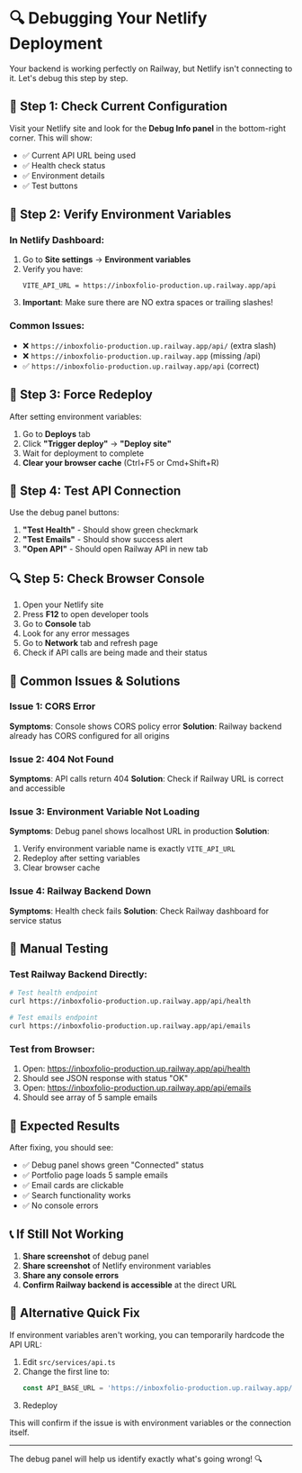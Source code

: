 # 🔍 Debugging Your Netlify Deployment

Your backend is working perfectly on Railway, but Netlify isn't connecting to it. Let's debug this step by step.

## 🎯 Step 1: Check Current Configuration

Visit your Netlify site and look for the **Debug Info panel** in the bottom-right corner. This will show:
- ✅ Current API URL being used
- ✅ Health check status
- ✅ Environment details
- ✅ Test buttons

## 🔧 Step 2: Verify Environment Variables

### In Netlify Dashboard:
1. Go to **Site settings** → **Environment variables**
2. Verify you have:
   ```
   VITE_API_URL = https://inboxfolio-production.up.railway.app/api
   ```
3. **Important**: Make sure there are NO extra spaces or trailing slashes!

### Common Issues:
- ❌ `https://inboxfolio-production.up.railway.app/api/` (extra slash)
- ❌ `https://inboxfolio-production.up.railway.app` (missing /api)
- ✅ `https://inboxfolio-production.up.railway.app/api` (correct)

## 🚀 Step 3: Force Redeploy

After setting environment variables:
1. Go to **Deploys** tab
2. Click **"Trigger deploy"** → **"Deploy site"**
3. Wait for deployment to complete
4. **Clear your browser cache** (Ctrl+F5 or Cmd+Shift+R)

## 🧪 Step 4: Test API Connection

Use the debug panel buttons:
1. **"Test Health"** - Should show green checkmark
2. **"Test Emails"** - Should show success alert
3. **"Open API"** - Should open Railway API in new tab

## 🔍 Step 5: Check Browser Console

1. Open your Netlify site
2. Press **F12** to open developer tools
3. Go to **Console** tab
4. Look for any error messages
5. Go to **Network** tab and refresh page
6. Check if API calls are being made and their status

## 🚨 Common Issues & Solutions

### Issue 1: CORS Error
**Symptoms**: Console shows CORS policy error
**Solution**: Railway backend already has CORS configured for all origins

### Issue 2: 404 Not Found
**Symptoms**: API calls return 404
**Solution**: Check if Railway URL is correct and accessible

### Issue 3: Environment Variable Not Loading
**Symptoms**: Debug panel shows localhost URL in production
**Solution**: 
1. Verify environment variable name is exactly `VITE_API_URL`
2. Redeploy after setting variables
3. Clear browser cache

### Issue 4: Railway Backend Down
**Symptoms**: Health check fails
**Solution**: Check Railway dashboard for service status

## 🔧 Manual Testing

### Test Railway Backend Directly:
```bash
# Test health endpoint
curl https://inboxfolio-production.up.railway.app/api/health

# Test emails endpoint
curl https://inboxfolio-production.up.railway.app/api/emails
```

### Test from Browser:
1. Open: https://inboxfolio-production.up.railway.app/api/health
2. Should see JSON response with status "OK"
3. Open: https://inboxfolio-production.up.railway.app/api/emails
4. Should see array of 5 sample emails

## 🎯 Expected Results

After fixing, you should see:
- ✅ Debug panel shows green "Connected" status
- ✅ Portfolio page loads 5 sample emails
- ✅ Email cards are clickable
- ✅ Search functionality works
- ✅ No console errors

## 📞 If Still Not Working

1. **Share screenshot** of debug panel
2. **Share screenshot** of Netlify environment variables
3. **Share any console errors**
4. **Confirm Railway backend is accessible** at the direct URL

## 🚀 Alternative Quick Fix

If environment variables aren't working, you can temporarily hardcode the API URL:

1. Edit `src/services/api.ts`
2. Change the first line to:
   ```typescript
   const API_BASE_URL = 'https://inboxfolio-production.up.railway.app/api';
   ```
3. Redeploy

This will confirm if the issue is with environment variables or the connection itself.

---

The debug panel will help us identify exactly what's going wrong! 🔍